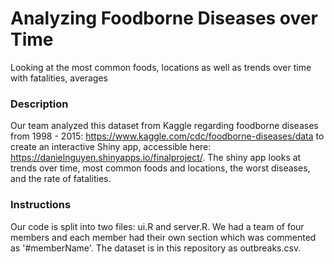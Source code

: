 # Analyzing Foodborne Diseases over Time 

Looking at the most common foods, locations as well as trends over time with fatalities, averages

### Description

Our team analyzed this dataset from Kaggle regarding foodborne diseases from 1998 - 2015: https://www.kaggle.com/cdc/foodborne-diseases/data to create an interactive Shiny app, accessible here: https://danielnguyen.shinyapps.io/finalproject/. The shiny app looks at trends over time, most common foods and locations, the worst diseases, and the rate of fatalities. 

### Instructions

Our code is split into two files: ui.R and server.R. We had a team of four members and each member had their own section which was commented as '#memberName'. The dataset is in this repository as outbreaks.csv. 
